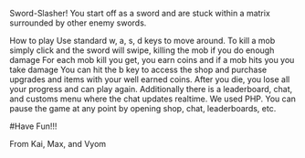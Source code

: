 Sword-Slasher! You start off as a sword and are stuck within a matrix surrounded by other enemy swords.

How to play Use standard w, a, s, d keys to move around. To kill a mob simply click and the sword will swipe, killing the mob if you do enough damage For each mob kill you get, you earn coins and if a mob hits you you take damage You can hit the b key to access the shop and purchase upgrades and items with your well earned coins. After you die, you lose all your progress and can play again. Additionally there is a leaderboard, chat, and customs menu where the chat updates realtime. We used PHP. You can pause the game at any point by opening shop, chat, leaderboards, etc.

#Have Fun!!!

From Kai, Max, and Vyom
